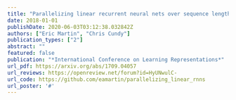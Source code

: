 ```yaml
---
title: "Parallelizing linear recurrent neural nets over sequence length"
date: 2018-01-01
publishDate: 2020-06-03T03:12:38.032842Z
authors: ["Eric Martin", "Chris Cundy"]
publication_types: ["2"]
abstract: ""
featured: false
publication: "*International Conference on Learning Representations*"
url_pdf: https://arxiv.org/abs/1709.04057
url_reviews: https://openreview.net/forum?id=HyUNwulC-
url_code: https://github.com/eamartin/parallelizing_linear_rnns
url_poster: '#'
---
```


